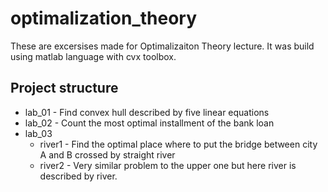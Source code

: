 # optimalization_theory
These are excersises made for Optimalizaiton Theory lecture. It was build using matlab language with cvx toolbox. 

## Project structure

* lab_01 - Find convex hull described by five linear equations
* lab_02 - Count the most optimal installment of the bank loan
* lab_03 
  * river1 - Find the optimal place where to put the bridge between city A and B crossed by straight river
  * river2 - Very similar problem to the upper one but here river is described by river.